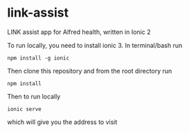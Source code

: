 # link-assist
LINK assist app for Alfred health, written in Ionic 2

To run locally, you need to install ionic 3. In terminal/bash run
```shell
npm install -g ionic 
```
Then clone this repository and from the root directory run 
```shell
npm install
```

Then to run locally 
```shell
ionic serve
```

which will give you the address to visit
